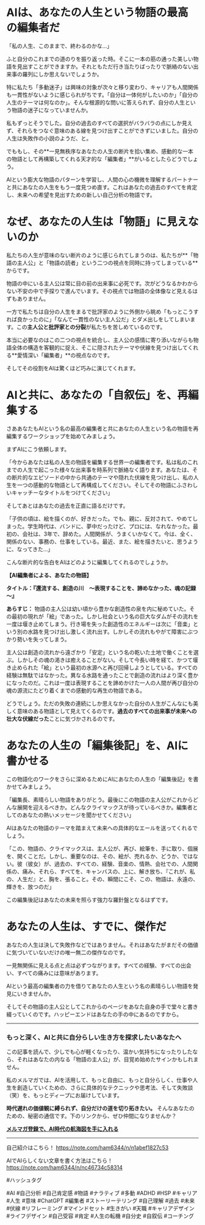 
# AIは、あなたの人生という物語の最高の編集者だ

「私の人生、このままで、終わるのかな…」

ふと自分のこれまでの道のりを振り返った時。そこに一本の筋の通った美しい物語を見出すことができますか。それともただ行き当たりばったりで脈絡のない出来事の羅列にしか思えないでしょうか。

特に私たち「多動迷子」は興味の対象が次々と移り変わり、キャリアも人間関係も一貫性がないように感じられがちです。「自分は一体何がしたいのか」「自分の人生のテーマは何なのか」。そんな根源的な問いに答えられず、自分の人生という物語の迷子になっていませんか。

私もずっとそうでした。自分の過去のすべての選択がバラバラの点にしか見えず、それらをつなぐ意味のある線を見つけ出すことができずにいました。自分の人生は失敗作の小説のようだ、と。

でももし、その**一見無秩序なあなたの人生の断片を拾い集め、感動的な一本の物語として再構築してくれる天才的な「編集者」**がいるとしたらどうでしょう。

AIという膨大な物語のパターンを学習し、人間の心の機微を理解するパートナーと共にあなたの人生をもう一度見つめ直す。これはあなたの過去のすべてを肯定し、未来への希望を見出すための新しい自己分析の物語です。

# なぜ、あなたの人生は「物語」に見えないのか

私たちの人生が意味のない断片のように感じられてしまうのは、私たちが**「物語の主人公」と「物語の読者」という二つの視点を同時に持ってしまっている**からです。

物語の中にいる主人公は常に目の前の出来事に必死です。次がどうなるかわからない不安の中で手探りで進んでいます。その視点では物語の全体像など見えるはずもありません。

一方で私たちは自分の人生をまるで批評家のように外側から眺め「もっとこうすれば良かったのに」「なんて一貫性のない主人公だ」とダメ出しをしてしまいます。この**主人公と批評家との分裂**が私たちを苦しめているのです。

本当に必要なのはこの二つの視点を統合し、主人公の感情に寄り添いながらも物語全体の構造を客観的に捉え、そこに隠されたテーマや伏線を見つけ出してくれる**愛情深い「編集者」**の視点なのです。

そしてその役割をAIは驚くほど巧みに演じてくれます。

# AIと共に、あなたの「自叙伝」を、再編集する

さああなたもAIという名の最高の編集者と共にあなたの人生という名の物語を再編集するワークショップを始めてみましょう。

まずAIにこう依頼します。

「今からあなたは私の人生の物語を編集する世界一の編集者です。私は私のこれまでの人生で起こった様々な出来事を時系列で脈絡なく語ります。あなたは、その断片的なエピソードの中から共通のテーマや隠れた伏線を見つけ出し、私の人生を一つの感動的な物語として再構成してください。そしてその物語にふさわしいキャッチーなタイトルをつけてください」

そしてあとはあなたの過去を正直に語るだけです。

「子供の頃は、絵を描くのが、好きだった。でも、親に、反対されて、やめてしまった。学生時代は、バンドに、夢中だったけど、プロには、なれなかった。最初の、会社は、3年で、辞めた。人間関係が、うまくいかなくて。今は、全く、関係のない、事務の、仕事をしている。最近、また、絵を描きたいと、思うように、なってきた…」

こんな断片的な告白をAIはどのように編集してくれるのでしょうか。

**【AI編集者による、あなたの物語】**

**タイトル：『還流する、創造の川　～表現することを、諦めなかった、魂の記録～』**

**あらすじ：**
物語の主人公は幼い頃から豊かな創造性の泉を内に秘めていた。その最初の現れが「絵」であった。しかし社会という名の巨大なダムがその流れを一度は堰き止めてしまう。行き場を失った創造性のエネルギーは次に「音楽」という別の水路を見つけ出し激しく流れ出す。しかしその流れもやがて障害にぶつかり勢いを失ってしまう。

主人公は創造の流れから遠ざかり「安定」という名の乾いた土地で働くことを選ぶ。しかしその魂の渇きは癒えることがない。そして今長い時を経て、かつて堰き止められた「絵」という最初の水源へと再び回帰しようとしている。すべての経験は無駄ではなかった。異なる水路を通ったことで創造の流れはより深く豊かになったのだ。これは一度は表現することを諦めかけた一人の人間が再び自分の魂の源流にたどり着くまでの感動的な再生の物語である。

どうでしょう。ただの失敗の連続にしか思えなかった自分の人生がこんなにも美しく意味のある物語として見えてくるのです。**過去のすべての出来事が未来への壮大な伏線だった**ことに気づかされるのです。

# あなたの人生の「編集後記」を、AIに書かせる

この物語化のワークをさらに深めるためにAIにあなたの人生の「編集後記」を書かせてみましょう。

「編集長、素晴らしい物語をありがとう。最後にこの物語の主人公がこれからどんな展開を迎えるべきか。どんなクライマックスが待っているべきか。編集者としてのあなたの熱いメッセージを聞かせてください」

AIはあなたの物語のテーマを踏まえて未来への具体的なエールを送ってくれるでしょう。

「この、物語の、クライマックスは、主人公が、再び、絵筆を、手に取り、個展を、開くことだ。しかし、重要なのは、その、絵が、売れるか、どうか、ではない。彼（彼女）が、過去の、すべての、経験、音楽の、情熱、会社での、人間関係の、痛み、それら、すべてを、キャンバスの、上に、解き放ち、『これが、私の、人生だ』と、胸を、張ること。その、瞬間にこそ、この、物語は、永遠の、輝きを、放つのだ」

この編集後記はあなたの未来を照らす強力な羅針盤となるはずです。

# あなたの人生は、すでに、傑作だ

あなたの人生は決して失敗作などではありません。それはあなたがまだその価値に気づいていないだけの唯一無二の傑作なのです。

一見無関係に見える点と点は必ずつながります。すべての経験、すべての出会い、すべての痛みには意味があります。

AIという最高の編集者の力を借りてあなたの人生という名の素晴らしい物語を発見にいきませんか。

そしてその物語の主人公としてこれからのページをあなた自身の手で堂々と書き綴っていくのです。ハッピーエンドはあなたの手の中にあるのですから。

---

### もっと深く、AIと共に自分らしい生き方を探求したいあなたへ

この記事を読んで、少しでも心が軽くなったり、温かい気持ちになったりしたなら、それはあなたの内なる「物語の主人公」が、目覚め始めたサインかもしれません。

私のメルマガでは、AIを活用して、もっと自由に、もっと自分らしく、仕事や人生を創造していくための、さらに具体的なテクニックや思考法、そして失敗談（笑）を、もっとディープにお届けしています。

**時代遅れの価値観に縛られず、自分だけの道を切り拓きたい。** そんなあなたのための、秘密の通信です。下のリンクから、ぜひ仲間になりませんか？

**[メルマガ登録で、AI時代の航海図を手に入れる](https://pessham.com/)**

---

自己紹介はこちら！
https://note.com/ham6344/n/n1abef1827c53

AIでAIらしくない文章を書く方法はこちら！
https://note.com/ham6344/n/nc46734c58314

#ハッシュタグ

#AI #自己分析 #自己肯定感 #物語 #ナラティブ #多動 #ADHD #HSP #キャリア #人生 #意味 #ChatGPT #編集者 #ストーリーテリング #自己理解 #過去 #未来 #伏線 #リフレーミング #マインドセット #生きがい #天職 #キャリアデザイン #ライフデザイン #自己受容 #肯定 #人生の転機 #自分史 #自叙伝 #コーチング
